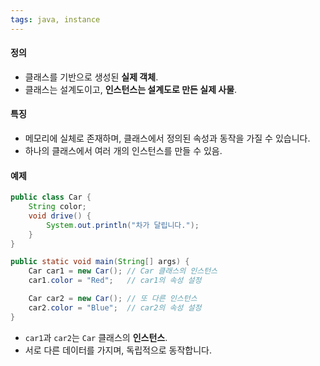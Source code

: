 ```yaml
---
tags: java, instance
---
```

#### **정의**

- 클래스를 기반으로 생성된 **실제 객체**.
- 클래스는 설계도이고, **인스턴스는 설계도로 만든 실제 사물**.

#### **특징**

- 메모리에 실체로 존재하며, 클래스에서 정의된 속성과 동작을 가질 수 있습니다.
- 하나의 클래스에서 여러 개의 인스턴스를 만들 수 있음.

#### **예제**
```java
public class Car {
    String color;
    void drive() {
        System.out.println("차가 달립니다.");
    }
}

public static void main(String[] args) {
    Car car1 = new Car(); // Car 클래스의 인스턴스
    car1.color = "Red";   // car1의 속성 설정

    Car car2 = new Car(); // 또 다른 인스턴스
    car2.color = "Blue";  // car2의 속성 설정
}
```

- `car1`과 `car2`는 `Car` 클래스의 **인스턴스**.
- 서로 다른 데이터를 가지며, 독립적으로 동작합니다.